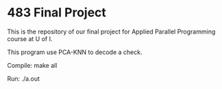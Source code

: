 # 483 Final Project
This is the repository of our final project for Applied Parallel Programming course at U of I.

This program use PCA-KNN to decode a check.

Compile: make all

Run: ./a.out
